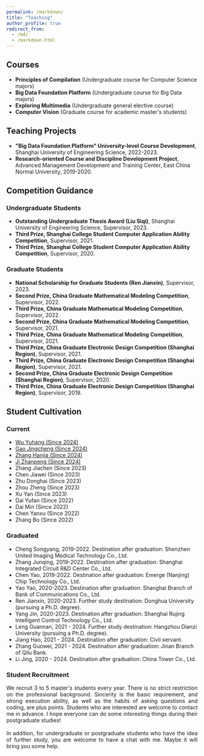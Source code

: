 ```yaml
---
permalink: /markdown/
title: "Teaching"
author_profile: true
redirect_from: 
  - /md/
  - /markdown.html
---
```

## **Courses**

- **Principles of Compilation** (Undergraduate course for Computer Science majors)
- **Big Data Foundation Platform** (Undergraduate course for Big Data majors)
- **Exploring Multimedia** (Undergraduate general elective course)
- **Computer Vision** (Graduate course for academic master's students)

## **Teaching Projects**

- **"Big Data Foundation Platform" University-level Course Development**, Shanghai University of Engineering Science, 2022-2023.
- **Research-oriented Course and Discipline Development Project**, Advanced Management Development and Training Center, East China Normal University, 2019-2020.

## **Competition Guidance**

### **Undergraduate Students**

- **Outstanding Undergraduate Thesis Award (Liu Siqi)**, Shanghai University of Engineering Science, Supervisor, 2023.
- **Third Prize, Shanghai College Student Computer Application Ability Competition**, Supervisor, 2021.
- **Third Prize, Shanghai College Student Computer Application Ability Competition**, Supervisor, 2020.

### **Graduate Students**

- **National Scholarship for Graduate Students (Ren Jianxin)**, Supervisor, 2023.
- **Second Prize, China Graduate Mathematical Modeling Competition**, Supervisor, 2022.
- **Third Prize, China Graduate Mathematical Modeling Competition**, Supervisor, 2022.
- **Second Prize, China Graduate Mathematical Modeling Competition**, Supervisor, 2021.
- **Third Prize, China Graduate Mathematical Modeling Competition**, Supervisor, 2021.
- **Third Prize, China Graduate Electronic Design Competition (Shanghai Region)**, Supervisor, 2021.
- **Third Prize, China Graduate Electronic Design Competition (Shanghai Region)**, Supervisor, 2021.
- **Second Prize, China Graduate Electronic Design Competition (Shanghai Region)**, Supervisor, 2020.
- **Third Prize, China Graduate Electronic Design Competition (Shanghai Region)**, Supervisor, 2019.

## Student Cultivation

### Current

- [Wu Yuhang (Since 2024)](https://blog.csdn.net/weixin_57128596?type=blog)
- [Gao Jingcheng (Since 2024)](http://rayzark.fun/)
- [Zhang Hanjia (Since 2024)](https://princezhang77.github.io/)
- [Ji Zhanpeng (Since 2024)](https://jizhanpeng.cn/)
- Zhang Jiachen (Since 2023)
- Chen Jiawei (Since 2023)
- Zhu Donghai (Since 2023)
- Zhou Zheng (Since 2023)
- Xu Yan (Since 2023)
- Dai Yufan (Since 2022)
- Dai Min (Since 2022)
- Chen Yanxu (Since 2022)
- Zhang Bo (Since 2022)

### Graduated

- Cheng Songyang, 2019-2022. Destination after graduation: Shenzhen United Imaging Medical Technology Co., Ltd.
- Zhang Junqing, 2019-2022. Destination after graduation: Shanghai Integrated Circuit R&D Center Co., Ltd.
- Chen Yao, 2019-2022. Destination after graduation: Emerge (Nanjing) Chip Technology Co., Ltd.
- Yao Yao, 2020-2023. Destination after graduation: Shanghai Branch of Bank of Communications Co., Ltd.
- Ren Jianxin, 2020-2023. Further study destination: Donghua University (pursuing a Ph.D. degree).
- Yang Jin, 2020-2023. Destination after graduation: Shanghai Rujing Intelligent Control Technology Co., Ltd.
- Leng Guannan, 2021 - 2024. Further study destination: Hangzhou Dianzi University (pursuing a Ph.D. degree).
- Jiang Hao, 2021 - 2024. Destination after graduation: Civil servant.
- Zhang Guowei, 2021 - 2024. Destination after graduation: Jinan Branch of Qilu Bank.
- Li Jing, 2020 - 2024. Destination after graduation: China Tower Co., Ltd.

### Student Recruitment

<div style="text-align: justify;">We recruit 3 to 5 master's students every year. There is no strict restriction on the professional background. Sincerity is the basic requirement, and strong execution ability, as well as the habits of asking questions and coding, are plus points. Students who are interested are welcome to contact me in advance. I hope everyone can do some interesting things during their postgraduate studies!</div>
<br/>
<div style="text-align: justify;">In addition, for undergraduate or postgraduate students who have the idea of further study, you are welcome to have a chat with me. Maybe it will bring you some help.</div>
